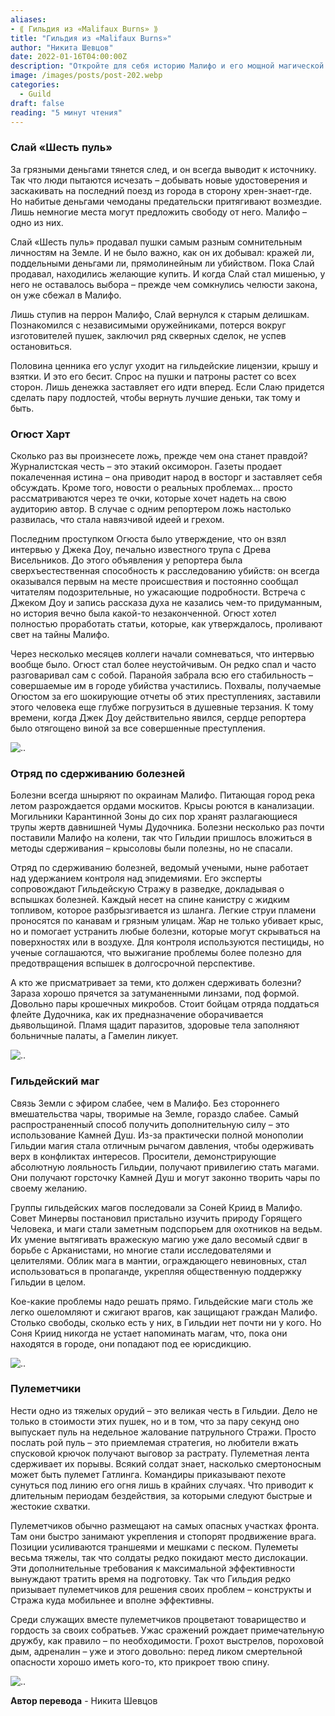 ```yaml
---
aliases: 
- ⟪ Гильдия из «Malifaux Burns» ⟫
title: "Гильдия из «Malifaux Burns»"
author: "Никита Шевцов"
date: 2022-01-16T04:00:00Z
description: "Откройте для себя историю Малифо и его мощной магической системы. Узнайте о монополии Гильдии на использование камней души и о том, как их маги стали ценным активом в конфликтах интересов.Но с великой силой приходит и большая ответственность, и маги должны помнить, что они всегда находятся под юрисдикцией лидера города, Сони Криид. Исследуйте мир Малифо и его уникальное сочетание магии и политики уже сегодня. | Мистический Рассказ"
image: /images/posts/post-202.webp
categories: 
  - Guild
draft: false
reading: "5 минут чтения"
---
```


### Слай «Шесть пуль»

За грязными деньгами тянется след, и он всегда выводит к источнику. Так что люди пытаются исчезать – добывать новые удостоверения и заскакивать на последний поезд из города в сторону хрен-знает-где. Но набитые деньгами чемоданы предательски притягивают возмездие. Лишь немногие места могут предложить свободу от него. Малифо – одно из них.

Слай «Шесть пуль» продавал пушки самым разным сомнительным личностям на Земле. И не было важно, как он их добывал: кражей ли, поддельными деньгами ли, прямолинейным ли убийством. Пока Слай продавал, находились желающие купить. И когда Слай стал мишенью, у него не оставалось выбора – прежде чем сомкнулись челюсти закона, он уже сбежал в Малифо.

Лишь ступив на перрон Малифо, Слай вернулся к старым делишкам. Познакомился с независимыми оружейниками, потерся вокруг изготовителей пушек, заключил ряд скверных сделок, не успев остановиться.

Половина ценника его услуг уходит на гильдейские лицензии, крышу и взятки. И это его бесит. Спрос на пушки и патроны растет со всех сторон. Лишь денежка заставляет его идти вперед. Если Слаю придется сделать пару подлостей, чтобы вернуть лучшие деньки, так тому и быть.


### Огюст Харт

Сколько раз вы произнесете ложь, прежде чем она станет правдой? Журналистская честь – это этакий оксиморон. Газеты продает покалеченная истина – она приводит народ в восторг и заставляет себя обсуждать. Кроме того, новости о реальных проблемах… просто рассматриваются через те очки, которые хочет надеть на свою аудиторию автор. В случае с одним репортером ложь настолько развилась, что стала навязчивой идеей и грехом.

Последним проступком Огюста было утверждение, что он взял интервью у Джека Доу, печально известного трупа с Древа Висельников. До этого объявления у репортера была сверхъестественная способность к расследованию убийств: он всегда оказывался первым на месте происшествия и постоянно сообщал читателям подозрительные, но ужасающие подробности. Встреча с Джеком Доу и запись рассказа духа не казались чем-то придуманным, но история вечно была какой-то незаконченной. Огюст хотел полностью проработать статьи, которые, как утверждалось, проливают свет на тайны Малифо.

Через несколько месяцев коллеги начали сомневаться, что интервью вообще было. Огюст стал более неустойчивым. Он редко спал и часто разговаривал сам с собой. Паранойя забрала всю его стабильность – совершаемые им в городе убийства участились. Похвалы, получаемые Огюстом за его шокирующие отчеты об этих преступлениях, заставили этого человека еще глубже погрузиться в душевные терзания. К тому времени, когда Джек Доу действительно явился, сердце репортера было отягощено виной за все совершенные преступления.


![..](/images/posts/post-202_img1.webp)

### Отряд по сдерживанию болезней

Болезни всегда шныряют по окраинам Малифо. Питающая город река летом разрождается ордами москитов. Крысы роются в канализации. Могильники Карантинной Зоны до сих пор хранят разлагающиеся трупы жертв давнишней Чумы Дудочника. Болезни несколько раз почти поставили Малифо на колени, так что Гильдии пришлось вложиться в методы сдерживания – крысоловы были полезны, но не спасали.

Отряд по сдерживанию болезней, ведомый учеными, ныне работает над удержанием контроля над эпидемиями. Его эксперты сопровождают Гильдейскую Стражу в разведке, докладывая о вспышках болезней. Каждый несет на спине канистру с жидким топливом, которое разбрызгивается из шланга. Легкие струи пламени проносятся по канавам и грязным улицам. Жар не только убивает крыс, но и помогает устранить любые болезни, которые могут скрываться на поверхностях или в воздухе. Для контроля используются пестициды, но ученые соглашаются, что выжигание проблемы более полезно для предотвращения вспышек в долгосрочной перспективе.

А кто же присматривает за теми, кто должен сдерживать болезни? Зараза хорошо прячется за затуманенными линзами, под формой. Довольно пары крошечных микробов. Стоит бойцам отряда поддаться флейте Дудочника, как их предназначение оборачивается дьявольщиной. Пламя щадит паразитов, здоровые тела заполняют больничные палаты, а Гамелин ликует.

![..](/images/posts/post-202_img2.webp)

### Гильдейский маг

Связь Земли с эфиром слабее, чем в Малифо. Без стороннего вмешательства чары, творимые на Земле, гораздо слабее. Самый распространенный способ получить дополнительную силу – это использование Камней Душ. Из-за практически полной монополии Гильдии магия стала отличным рычагом давления, чтобы одерживать верх в конфликтах интересов. Просители, демонстрирующие абсолютную лояльность Гильдии, получают привилегию стать магами. Они получают горсточку Камней Душ и могут законно творить чары по своему желанию.

Группы гильдейских магов последовали за Соней Криид в Малифо. Совет Минервы постановил пристально изучить природу Горящего Человека, и маги стали заметным подспорьем для охотников на ведьм. Их умение вытягивать вражескую магию уже дало весомый сдвиг в борьбе с Арканистами, но многие стали исследователями и целителями. Облик мага в мантии, ограждающего невиновных, стал использоваться в пропаганде, укрепляя общественную поддержку Гильдии в целом.

Кое-какие проблемы надо решать прямо. Гильдейские маги столь же легко ошеломляют и сжигают врагов, как защищают граждан Малифо. Столько свободы, сколько есть у них, в Гильдии нет почти ни у кого. Но Соня Криид никогда не устает напоминать магам, что, пока они находятся в городе, они попадают под ее юрисдикцию.

![..](/images/posts/post-202_img3.webp)


### Пулеметчики

Нести одно из тяжелых орудий – это великая честь в Гильдии. Дело не только в стоимости этих пушек, но и в том, что за пару секунд оно выпускает пуль на недельное жалование патрульного Стражи. Просто послать рой пуль – это приемлемая стратегия, но любители вжать спусковой крючок получают выговор за растрату. Пулеметная лента сдерживает их порывы. Всякий солдат знает, насколько смертоносным может быть пулемет Гатлинга. Командиры приказывают пехоте сунуться под линию его огня лишь в крайних случаях. Что приводит к длительным периодам бездействия, за которыми следуют быстрые и жестокие схватки.

Пулеметчиков обычно размещают на самых опасных участках фронта. Там они быстро занимают укрепления и стопорят продвижение врага. Позиции усиливаются траншеями и мешками с песком. Пулеметы весьма тяжелы, так что солдаты редко покидают место дислокации. Эти дополнительные требования к максимальной эффективности вынуждают тратить время на подготовку. Так что Гильдия редко призывает пулеметчиков для решения своих проблем – конструкты и Стража куда мобильнее и вполне эффективны.

Среди служащих вместе пулеметчиков процветают товарищество и гордость за своих собратьев. Ужас сражений рождает примечательную дружбу, как правило – по необходимости. Грохот выстрелов, пороховой дым, адреналин – уже и этого довольно: перед ликом смертельной опасности хорошо иметь кого-то, кто прикроет твою спину.

![..](/images/posts/post-202_img5.webp)


**Автор перевода** - Никита Шевцов

